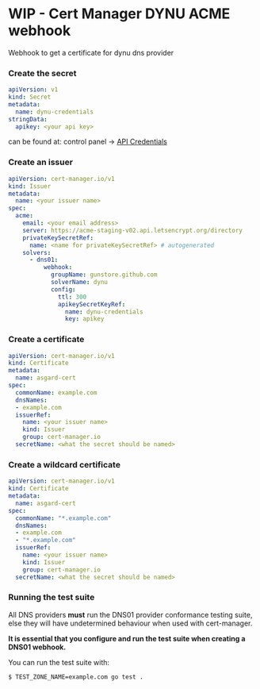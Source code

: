 # WIP -  Cert Manager DYNU ACME webhook

Webhook to get a certificate for dynu dns provider

### Create the secret
```yaml
apiVersion: v1
kind: Secret
metadata:
  name: dynu-credentials
stringData:
  apikey: <your api key>
```

<your api key> can be found at: control panel -> [API Credentials](https://www.dynu.com/en-US/ControlPanel/APICredentials)

### Create an issuer
```yaml
apiVersion: cert-manager.io/v1
kind: Issuer
metadata:
  name: <your issuer name> 
spec:
  acme:
    email: <your email address> 
    server: https://acme-staging-v02.api.letsencrypt.org/directory
    privateKeySecretRef:
      name: <name for privateKeySecretRef> # autogenerated
    solvers:
      - dns01:
          webhook:
            groupName: gunstore.github.com
            solverName: dynu
            config:
              ttl: 300
              apikeySecretKeyRef:
                name: dynu-credentials
                key: apikey

```

### Create a certificate
```yaml
apiVersion: cert-manager.io/v1
kind: Certificate
metadata:
  name: asgard-cert
spec:
  commonName: example.com
  dnsNames:
  - example.com
  issuerRef:
    name: <your issuer name> 
    kind: Issuer
    group: cert-manager.io
  secretName: <what the secret should be named>
```


### Create a wildcard certificate
```yaml
apiVersion: cert-manager.io/v1
kind: Certificate
metadata:
  name: asgard-cert
spec:
  commonName: "*.example.com"
  dnsNames:
  - example.com
  - "*.example.com"
  issuerRef:
    name: <your issuer name> 
    kind: Issuer
    group: cert-manager.io
  secretName: <what the secret should be named>
```


### Running the test suite

All DNS providers **must** run the DNS01 provider conformance testing suite,
else they will have undetermined behaviour when used with cert-manager.

**It is essential that you configure and run the test suite when creating a
DNS01 webhook.**

You can run the test suite with:

```bash
$ TEST_ZONE_NAME=example.com go test .
```
